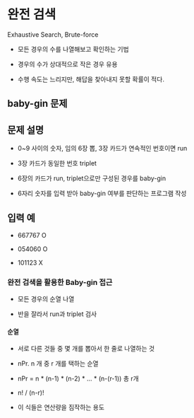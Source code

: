 # 완전 검색

Exhaustive Search, Brute-force

- 모든 경우의 수를 나열해보고 확인하는 기법

- 경우의 수가 상대적으로 작은 경우 유용

- 수행 속도는 느리지만, 해답을 찾아내지 못할 확률이 적다.

## baby-gin 문제

## 문제 설명

- 0~9 사이의 숫자, 임의 6장 뽑, 3장 카드가 연속적인 번호이면 run

- 3장 카드가 동일한 번호 triplet

- 6장의 카드가 run, triplet으로만 구성된 경우를 baby-gin

- 6자리 숫자를 입력 받아 baby-gin 여부를 판단하는 프로그램 작성

## 입력 예

- 667767 O

- 054060 O

- 101123 X

### 완전 검색을 활용한 Baby-gin 접근

- 모든 경우의 순열 나열

- 반을 잘라서 run과 triplet 검사

#### 순열

- 서로 다른 것들 중 몇 개를 뽑아서 한 줄로 나열하는 것

- nPr. n 개 중 r 개를 택하는 순열

- nPr = n * (n-1) * (n-2) * ... * (n-(r-1)) 총 r개

- n! / (n-r)!

- 이 식들은 연산량을 짐작하는 용도